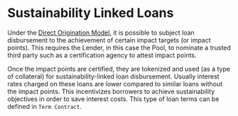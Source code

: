 # Sustainability Linked Loans

Under the [Direct Origination Model](direct-origination-model.md), it is possible to subject loan disbursement to the achievement of certain impact targets (or impact points). This requires the Lender, in this case the Pool, to nominate a trusted third party such as a certification agency to attest impact points.&#x20;

Once the impact points are certified, they are tokenized and used (as a type of collateral) for sustainability-linked loan disbursement. Usually interest rates charged on these loans are lower compared to similar loans without the impact points. This incentivizes borrowers to achieve sustainability objectives in order to save interest costs. This type of loan terms can be defined in `Term Contract`.
